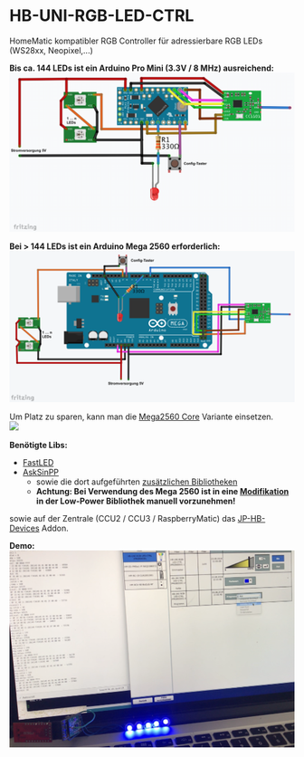 # HB-UNI-RGB-LED-CTRL
HomeMatic kompatibler RGB Controller für adressierbare RGB LEDs (WS28xx, Neopixel,...)


**Bis ca. 144 LEDs ist ein Arduino Pro Mini (3.3V / 8 MHz) ausreichend:**
![wiring_ProMini](Images/wiring_ProMini.png)

**Bei > 144 LEDs ist ein Arduino Mega 2560 erforderlich:**
![wiring_2560](Images/wiring_2560.png)

Um Platz zu sparen, kann man die [Mega2560 Core](https://de.aliexpress.com/item/Mega-2560-PRO-Embed-CH340G-ATmega2560-16AU-NO-pinheaders-Compatible-for-Arduino-Mega-2560/32802420999.html) Variante einsetzen.<br>
<img src=https://ae01.alicdn.com/kf/HTB1shpGQpXXXXXsXVXXq6xXFXXX0/Mega-2560-PRO-Embed-CH340G-ATmega2560-16AU-KEINE-pinheaders-kompatibel-f-r-Arduino-Mega-2560.jpg width=300 />

**Benötigte Libs:**
 - [FastLED](https://github.com/FastLED/FastLED)
 - [AskSinPP](https://github.com/pa-pa/AskSinPP)
   - sowie die dort aufgeführten [zusätzlichen Bibliotheken](https://github.com/pa-pa/AskSinPP#required-additional-arduino-libraries)
   - **Achtung: Bei Verwendung des Mega 2560 ist in eine [Modifikation](https://github.com/rocketscream/Low-Power/issues/30#issuecomment-336801240) in der Low-Power Bibliothek manuell vorzunehmen!**   

sowie auf der Zentrale (CCU2 / CCU3 / RaspberryMatic) das [JP-HB-Devices](https://github.com/jp112sdl/JP-HB-Devices-addon) Addon.
 
**Demo:**
![demo](Images/sample.png)
